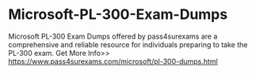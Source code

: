 # Microsoft-PL-300-Exam-Dumps
Microsoft PL-300 Exam Dumps offered by pass4surexams are a comprehensive and reliable resource for individuals preparing to take the PL-300 exam. Get More Info>> https://www.pass4surexams.com/microsoft/pl-300-dumps.html
